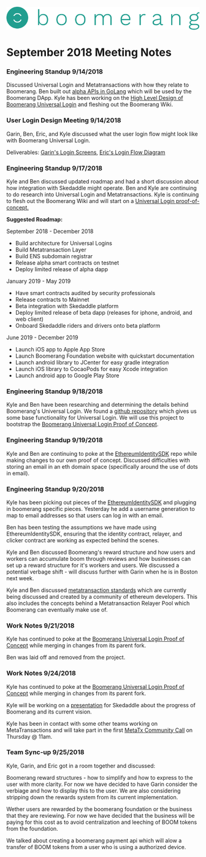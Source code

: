 ![alt text](https://github.com/BoomerangProject/boomerang-wiki/blob/master/images/logo.png "Boomerang Logo")
# September 2018 Meeting Notes

### Engineering Standup 9/14/2018
Discussed Universal Login and Metatransactions with how they relate to Boomerang. Ben built out [alpha APIs in GoLang](https://github.com/BoomerangProject/boomerang-api) which will be used by the Boomerang DApp. Kyle has been working on the [High Level Design of Boomerang Universal Login](https://github.com/BoomerangProject/boomerang-wiki/blob/master/architecture/UniversalLogin.md) and fleshing out the Boomerang Wiki.

### User Login Design Meeting 9/14/2018
Garin, Ben, Eric, and Kyle discussed what the user login flow might look like with Boomerang Universal Login.

Deliverables: [Garin's Login Screens](https://github.com/BoomerangProject/boomerang-wiki/blob/master/architecture/documents/Boomerang_web_signup-login_flow.pdf), [Eric's Login Flow Diagram](https://github.com/BoomerangProject/boomerang-wiki/blob/master/architecture/imgs/BoomerangSignInFlows.png)


### Engineering Standup 9/17/2018
Kyle and Ben discussed updated roadmap and had a short discussion about how integration with Skedaddle might operate. Ben and Kyle are continuing to do research into Universal Login and Metatransactions. Kyle is continuing to flesh out the Boomerang Wiki and will start on a [Universal Login proof-of-concept.](https://github.com/BoomerangProject/boomerang-universal-login) 


**Suggested Roadmap:**


September 2018 - December 2018

- Build architecture for Universal Logins
- Build Metatransaction Layer
- Build ENS subdomain registrar
- Release alpha smart contracts on testnet
- Deploy limited release of alpha dapp

January 2019 - May 2019

- Have smart contracts audited by security professionals
- Release contracts to Mainnet
- Beta integration with Skedaddle platform
- Deploy limited release of beta dapp (releases for iphone, android, and web client)
- Onboard Skedaddle riders and drivers onto beta platform

June 2019 - December 2019

- Launch iOS app to Apple App Store
- Launch Boomerang Foundation website with quickstart documentation
- Launch android library to JCenter for easy gradle integration
- Launch iOS library to CocaoPods for easy Xcode integration
- Launch android app to Google Play Store

### Engineering Standup 9/18/2018
Kyle and Ben have been researching and determining the details behind Boomerang's Universal Login. We found a [github repository](https://github.com/EthWorks/EthereumIdentitySDK) which gives us some base functionality for Universal Login. We will use this project to bootstrap the [Boomerang Universal Login Proof of Concept](https://github.com/BoomerangProject/boomerang-universal-login).

### Engineering Standup 9/19/2018
Kyle and Ben are continuing to poke at the [EthereumIdentitySDK](https://github.com/EthWorks/EthereumIdentitySDK) repo while making changes to our own proof of concept. Discussed difficulties with storing an email in an eth domain space (specifically around the use of dots in email). 

### Engineering Standup 9/20/2018
Kyle has been picking out pieces of the [EthereumIdentitySDK](https://github.com/EthWorks/EthereumIdentitySDK) and plugging in boomerang specific pieces. Yesterday he add a username generation to map to email addresses so that users can log in with an email. 

Ben has been testing the assumptions we have made using EthereumIdentitySDK, ensuring that the identity contract, relayer, and clicker contract are working as expected behind the scenes. 

Kyle and Ben discussed Boomerang's reward structure and how users and workers can accumulate boom through reviews and how businesses can set up a reward structure for it's workers and users. We discussed a potential verbage shift - will discuss further with Garin when he is in Boston next week.

Kyle and Ben discussed [metatransaction standards](https://github.com/austintgriffith/meta-transaction-format-share) which are currently being discussed and created by a community of ethereum developers. This also includes the concepts behind a Metatransaction Relayer Pool which Boomerang can eventually make use of.

###  Work Notes 9/21/2018
Kyle has continued to poke at the [Boomerang Universal Login Proof of Concept](https://github.com/BoomerangProject/boomerang-universal-login) while merging in changes from its parent fork.

Ben was laid off and removed from the project.

###  Work Notes 9/24/2018
Kyle has continued to poke at the [Boomerang Universal Login Proof of Concept](https://github.com/BoomerangProject/boomerang-universal-login) while merging in changes from its parent fork. 

Kyle will be working on a [presentation](https://docs.google.com/presentation/d/175IATallX1G-9yTQFhMQWhWqOr9UcuPajqJBsdA9G4Y/edit?usp=sharing) for Skedaddle about the progress of Boomerang and its current vision.

Kyle has been in contact with some other teams working on MetaTransactions and will take part in the first [MetaTx Community Call](https://hackmd.io/-fF2VKIFRzyiWaxVQAh0wA?view) on Thursday @ 11am.

### Team Sync-up 9/25/2018
Kyle, Garin, and Eric got in a room together and discussed:

Boomerang reward structures - how to simplify and how to express to the user with more clarity. For now we have decided to have Garin consider the verbiage and how to display this to the user. We are also considering stripping down the rewards system from its current implementation.

Wether users are rewarded by the boomerang foundation or the business that they are reviewing. For now we have decided that the business will be paying for this cost as to avoid centralization and leeching of BOOM tokens from the foundation.

We talked about creating a boomerang payment api which will alow a transfer of BOOM tokens from a user who is using a authorized device.
 



